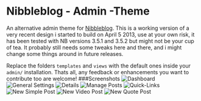 Nibbleblog - Admin -Theme
===========

An alternative admin theme for [Nibbleblog](https://github.com/dignajar/nibbleblog). This is a working version of a very recent design i started to build on April 5 2013, use at your own risk, it has been tested with NB versions 3.5.1 and 3.5.2 but might not be your cup of tea. It probably still needs some tweaks here and there, and i might change some things around in future releases.

Replace the folders `templates` and `views` with the default ones inside your `admin/` installation. Thats all, any feedback or enhancements you want to contribute too are welcome!
###Screenshots
![Dashboard](http://dl.dropbox.com/u/26469456/nb-admin/dashboard.png)
![General Settings](http://dl.dropbox.com/u/26469456/nb-admin/general-settings.png)
![Details](http://dl.dropbox.com/u/26469456/nb-admin/details.png)
![Manage Posts](http://dl.dropbox.com/u/26469456/nb-admin/manage-posts.png)
![Quick-Links](http://dl.dropbox.com/u/26469456/nb-admin/quick-links.png)
![New Simple Post](http://dl.dropbox.com/u/26469456/nb-admin/new-post.png)
![New Video Post](http://dl.dropbox.com/u/26469456/nb-admin/new-video.png)
![New Quote Post](http://dl.dropbox.com/u/26469456/nb-admin/new-quote.png)